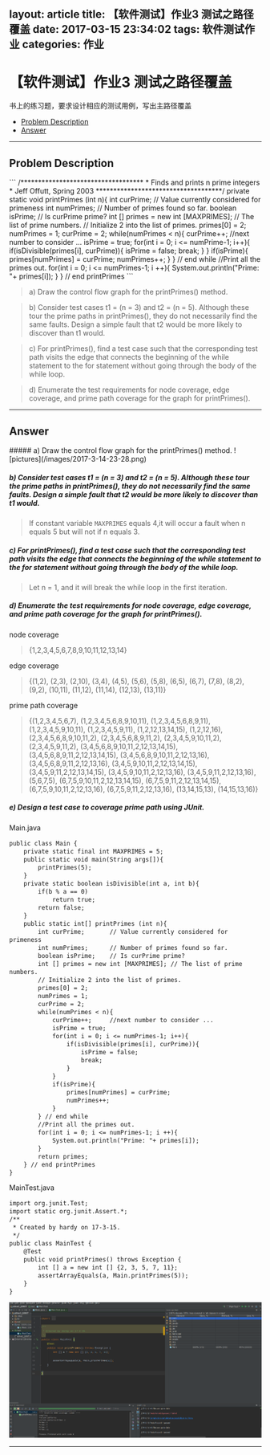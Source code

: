 layout: article
title: 【软件测试】作业3 测试之路径覆盖
date: 2017-03-15 23:34:02
tags: 软件测试作业
categories: 作业
---
# 【软件测试】作业3 测试之路径覆盖
书上的练习题，要求设计相应的测试用例，写出主路径覆盖
- [Problem Description](#problem)
- [Answer](#answer)
<!--mo-->
---
<h2 id='problem'>Problem Description</h2>
```
/***********************************
 * Finds and prints n prime integers
 * Jeff Offutt, Spring 2003
************************************/
private static void printPrimes (int n){
	int curPrime;		// Value currently considered for primeness
	int numPrimes;		// Number of primes found so far.
	boolean isPrime;	// Is curPrime prime?
	int [] primes = new int [MAXPRIMES]; // The list of prime numbers.
	// Initialize 2 into the list of primes.
	primes[0] = 2;
	numPrimes = 1;
	curPrime = 2;
	while(numPrimes < n){
		curPrime++;		//next number to consider ...
		isPrime = true;
		for(int i = 0; i <= numPrime-1; i++){
			if(isDivisible(primes[i], curPrime)){
				isPrime = false;
				break;
			}
		}
		if(isPrime){
			primes[numPrimes] = curPrime;
			numPrimes++;
		}
	} // end while
	//Print all the primes out.
	for(int i = 0; i <= numPrimes-1; i ++){
		System.out.println("Prime: "+ primes[i]);
	}
} // end printPrimes
```

> a) Draw the control flow graph for the printPrimes() method.

> b) Consider test cases t1 = (n = 3) and t2 = (n = 5). Although these tour the prime paths in printPrimes(), they do not necessarily find the same faults. Design a simple fault that t2 would be more likely to discover than t1 would.

> c) For printPrimes(), find a test case such that the corresponding test path visits the edge that connects the beginning of the while statement to the for statement without going through the body of the while loop.

> d) Enumerate the test requirements for node coverage, edge coverage, and prime path coverage for the graph for printPrimes().

---
<h2 id='answer'>Answer</h2>
##### a) Draw the control flow graph for the printPrimes() method.
![pictures](/images/2017-3-14-23-28.png)

##### b) Consider test cases t1 = (n = 3) and t2 = (n = 5). Although these tour the prime paths in printPrimes(), they do not necessarily find the same faults. Design a simple fault that t2 would be more likely to discover than t1 would.
> If constant variable `MAXPRIMES` equals 4,it will occur a fault when n equals 5 but will not if n equals 3.

##### c) For printPrimes(), find a test case such that the corresponding test path visits the edge that connects the beginning of the while statement to the for statement without going through the body of the while loop.

> Let n = 1, and it will break the while loop in the first iteration.

##### d) Enumerate the test requirements for node coverage, edge coverage, and prime path coverage for the graph for printPrimes().
node coverage

> {1,2,3,4,5,6,7,8,9,10,11,12,13,14}

edge coverage

> {(1,2), (2,3), (2,10), (3,4), (4,5), (5,6), (5,8), (6,5), (6,7), (7,8), (8,2), (9,2), (10,11), (11,12), (11,14), (12,13), (13,11)}

prime path coverage

> {(1,2,3,4,5,6,7),
(1,2,3,4,5,6,8,9,10,11),
(1,2,3,4,5,6,8,9,11),
(1,2,3,4,5,9,10,11),
(1,2,3,4,5,9,11),
(1,2,12,13,14,15),
(1,2,12,16),
(2,3,4,5,6,8,9,10,11,2),
(2,3,4,5,6,8,9,11,2),
(2,3,4,5,9,10,11,2),
(2,3,4,5,9,11,2),
(3,4,5,6,8,9,10,11,2,12,13,14,15),
(3,4,5,6,8,9,11,2,12,13,14,15),
(3,4,5,6,8,9,10,11,2,12,13,16),
(3,4,5,6,8,9,11,2,12,13,16),
(3,4,5,9,10,11,2,12,13,14,15),
(3,4,5,9,11,2,12,13,14,15),
(3,4,5,9,10,11,2,12,13,16),
(3,4,5,9,11,2,12,13,16),
(5,6,7,5),
(6,7,5,9,10,11,2,12,13,14,15),
(6,7,5,9,11,2,12,13,14,15),
(6,7,5,9,10,11,2,12,13,16),
(6,7,5,9,11,2,12,13,16),
(13,14,15,13),
(14,15,13,16)}

##### e) Design a test case to coverage prime path using JUnit.
Main.java
```
public class Main {
    private static final int MAXPRIMES = 5;
    public static void main(String args[]){
        printPrimes(5);
    }
    private static boolean isDivisible(int a, int b){
        if(b % a == 0)
            return true;
        return false;
    }
    public static int[] printPrimes (int n){
        int curPrime;		// Value currently considered for primeness
        int numPrimes;		// Number of primes found so far.
        boolean isPrime;	// Is curPrime prime?
        int [] primes = new int [MAXPRIMES]; // The list of prime numbers.
        // Initialize 2 into the list of primes.
        primes[0] = 2;
        numPrimes = 1;
        curPrime = 2;
        while(numPrimes < n){
            curPrime++;		//next number to consider ...
            isPrime = true;
            for(int i = 0; i <= numPrimes-1; i++){
                if(isDivisible(primes[i], curPrime)){
                    isPrime = false;
                    break;
                }
            }
            if(isPrime){
                primes[numPrimes] = curPrime;
                numPrimes++;
            }
        } // end while
        //Print all the primes out.
        for(int i = 0; i <= numPrimes-1; i ++){
            System.out.println("Prime: "+ primes[i]);
        }
        return primes;
    } // end printPrimes
}
```
MainTest.java
```
import org.junit.Test;
import static org.junit.Assert.*;
/**
 * Created by hardy on 17-3-15.
 */
public class MainTest {
    @Test
    public void printPrimes() throws Exception {
        int [] a = new int [] {2, 3, 5, 7, 11};
        assertArrayEquals(a, Main.printPrimes(5));
    }
}
```
![pictures](/images/2017-3-15-00-15.png)

---
